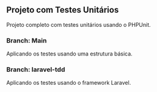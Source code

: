## Projeto com Testes Unitários

Projeto completo com testes unitários usando o PHPUnit.

### Branch: Main
Aplicando os testes usando uma estrutura básica.

### Branch: laravel-tdd
Aplicando os testes usando o framework Laravel.
